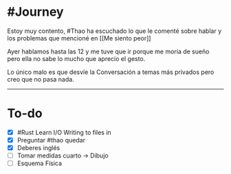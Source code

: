 # #Journey 

Estoy muy contento, #Thao ha escuchado lo que le comenté sobre hablar y los problemas que mencioné en [[Me siento peor]]

Ayer hablamos hasta las 12 y me tuve que ir porque me moría de sueño pero ella no sabe lo mucho que aprecio el gesto.

Lo único malo es que desvíe la 
Conversación a temas más privados pero creo que no pasa nada.


---
# To-do

- [x] #Rust Learn I/O Writing to files in 
- [x] Preguntar #thao quedar 
- [x] Deberes inglés
- [ ] Tomar medidas cuarto -> Dibujo
- [ ] Esquema Física